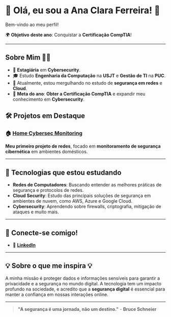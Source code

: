 # 🌟 **Olá, eu sou a Ana Clara Ferreira!** 🌟

Bem-vindo ao meu perfil! 

🌍 **Objetivo deste ano**: Conquistar a **Certificação CompTIA**!  

---

##  **Sobre Mim** 👩‍💻

- 💼 **Estagiária** em **Cybersecurity**.  
- 🎓 Estudo **Engenharia da Computação** na **USJT** e **Gestão de TI** na **PUC**.  
- 🚀 Atualmente, estou mergulhando no estudo de **segurança em redes** e **Cloud**.  
- 🎯 **Meta do ano**: **Obter a Certificação CompTIA** e expandir meu conhecimento em **Cybersecurity**.

## 🛠️ **Projetos em Destaque** 

### 🏠 [**Home Cybersec Monitoring**](https://github.com/AnaClaraSec/home-cybersec-monitoring)
**Meu primeiro projeto de redes**, focado em **monitoramento de segurança cibernética** em ambientes domésticos. 

---

## 🌱 **Tecnologias que estou estudando** 

- **Redes de Computadores**: Buscando entender as melhores práticas de segurança e protocolos de redes.
- **Cloud Security**: Estudo das principais soluções de segurança em ambientes de nuvem, como AWS, Azure e Google Cloud.
- **Cybersecurity**: Aprendendo sobre firewalls, criptografia, mitigação de ataques e muito mais.

---

## 🔗 **Conecte-se comigo!** 

- 💌 [**LinkedIn**](https://www.linkedin.com/in/anaclarasanfer/)

---

## 💡 **Sobre o que me inspira** 💡

A minha missão é proteger dados e informações sensíveis para garantir a privacidade e a segurança no mundo digital. A tecnologia tem um impacto profundo na sociedade, e acredito que a **segurança digital** é essencial para manter a confiança em nossas interações online.

---

> **"A segurança é uma jornada, não um destino."** - **Bruce Schneier**



